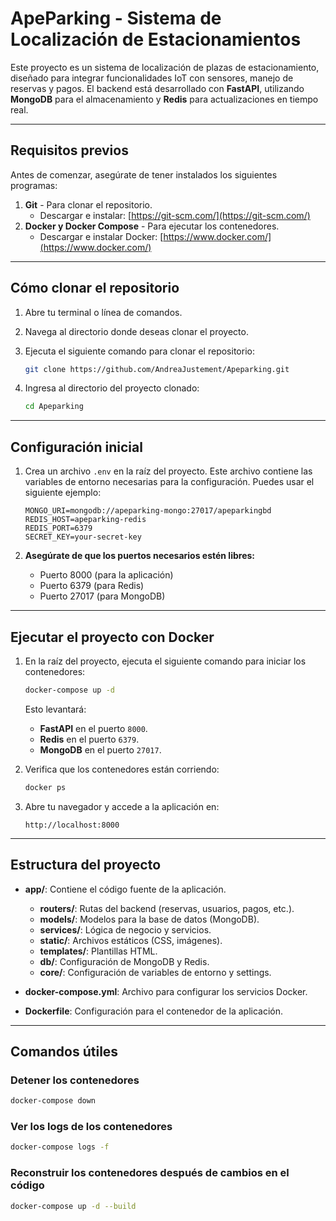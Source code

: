 
# **ApeParking - Sistema de Localización de Estacionamientos**

Este proyecto es un sistema de localización de plazas de estacionamiento, diseñado para integrar funcionalidades IoT con sensores, manejo de reservas y pagos. El backend está desarrollado con **FastAPI**, utilizando **MongoDB** para el almacenamiento y **Redis** para actualizaciones en tiempo real.

---

## **Requisitos previos**

Antes de comenzar, asegúrate de tener instalados los siguientes programas:

1. **Git** - Para clonar el repositorio.
   - Descargar e instalar: [https://git-scm.com/](https://git-scm.com/)
2. **Docker y Docker Compose** - Para ejecutar los contenedores.
   - Descargar e instalar Docker: [https://www.docker.com/](https://www.docker.com/)

---

## **Cómo clonar el repositorio**

1. Abre tu terminal o línea de comandos.
2. Navega al directorio donde deseas clonar el proyecto.
3. Ejecuta el siguiente comando para clonar el repositorio:

   ```bash
   git clone https://github.com/AndreaJustement/Apeparking.git
   ```

4. Ingresa al directorio del proyecto clonado:

   ```bash
   cd Apeparking
   ```

---

## **Configuración inicial**

1. Crea un archivo `.env` en la raíz del proyecto. Este archivo contiene las variables de entorno necesarias para la configuración. Puedes usar el siguiente ejemplo:

   ```env
   MONGO_URI=mongodb://apeparking-mongo:27017/apeparkingbd
   REDIS_HOST=apeparking-redis
   REDIS_PORT=6379
   SECRET_KEY=your-secret-key
   ```

2. **Asegúrate de que los puertos necesarios estén libres:**
   - Puerto 8000 (para la aplicación)
   - Puerto 6379 (para Redis)
   - Puerto 27017 (para MongoDB)

---

## **Ejecutar el proyecto con Docker**

1. En la raíz del proyecto, ejecuta el siguiente comando para iniciar los contenedores:

   ```bash
   docker-compose up -d
   ```

   Esto levantará:
   - **FastAPI** en el puerto `8000`.
   - **Redis** en el puerto `6379`.
   - **MongoDB** en el puerto `27017`.

2. Verifica que los contenedores están corriendo:

   ```bash
   docker ps
   ```

3. Abre tu navegador y accede a la aplicación en:

   ```
   http://localhost:8000
   ```

---

## **Estructura del proyecto**

- **app/**: Contiene el código fuente de la aplicación.
  - **routers/**: Rutas del backend (reservas, usuarios, pagos, etc.).
  - **models/**: Modelos para la base de datos (MongoDB).
  - **services/**: Lógica de negocio y servicios.
  - **static/**: Archivos estáticos (CSS, imágenes).
  - **templates/**: Plantillas HTML.
  - **db/**: Configuración de MongoDB y Redis.
  - **core/**: Configuración de variables de entorno y settings.

- **docker-compose.yml**: Archivo para configurar los servicios Docker.
- **Dockerfile**: Configuración para el contenedor de la aplicación.

---

## **Comandos útiles**

### Detener los contenedores
```bash
docker-compose down
```

### Ver los logs de los contenedores
```bash
docker-compose logs -f
```

### Reconstruir los contenedores después de cambios en el código
```bash
docker-compose up -d --build
```






